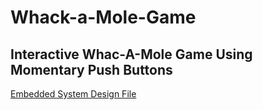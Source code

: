 # Whack-a-Mole-Game
## Interactive Whac-A-Mole Game Using Momentary Push Buttons
[Embedded System Design File](https://github.com/bidayatulhidayah/Embedded-System-Design)
